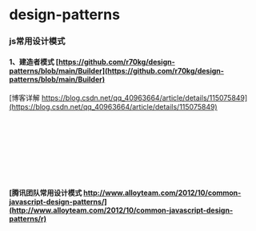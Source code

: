 # design-patterns
### js常用设计模式

#### 1、建造者模式  [https://github.com/r70kg/design-patterns/blob/main/Builder](https://github.com/r70kg/design-patterns/blob/main/Builder)  

  [博客详解    https://blog.csdn.net/qq_40963664/article/details/115075849](https://blog.csdn.net/qq_40963664/article/details/115075849)







  
    
      

<br/> 
<br/> 
<br/> 
<br/> 
<br/> 
<br/> 
<br/> 
        
#### [腾讯团队常用设计模式 http://www.alloyteam.com/2012/10/common-javascript-design-patterns/](http://www.alloyteam.com/2012/10/common-javascript-design-patterns/r)
